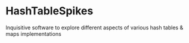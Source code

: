 # HashTableSpikes
Inquisitive software to explore different aspects of various hash tables &amp; maps implementations
